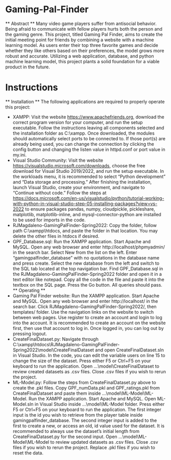 # Gaming-Pal-Finder
** Abstract ** 
Many video game players suffer from antisocial behavior. Being afraid to communicate with fellow players hurts both the person and the gaming genre. This project, titled Gaming Pal Finder, aims to create the initial meeting point for friends by combining a website with a machine learning model. As users enter their top three favorite games and decide whether they like others based on their preferences, the model grows more robust and accurate. Utilizing a web application, database, and python machine learning model, this project plants a solid foundation for a viable product in the future.

# Instructions
** Installation **
The following applications are required to properly operate this project:
- XAMPP: Visit the website https://www.apachefriends.org, download the correct program version for your computer, and run the setup executable. Follow the instructions leaving all components selected and the installation folder as C:\xampp. Once downloaded, the modules should automatically select ports to be connected to. If those port(s) are already being used, you can change the connection by clicking the config button and changing the listen value in httpd.conf or port value in my.ini.
- Visual Studio Community: Visit the website https://visualstudio.microsoft.com/downloads, choose the free download for Visual Studio 2019/2022, and run the setup executable. In the workloads menu, it is recommended to select “Python development” and “Data storage and processing.” After finishing the installation, launch Visual Studio, create your environment, and navigate to “Continue without code.” Follow the steps at https://docs.microsoft.com/en-us/visualstudio/python/tutorial-working-with-python-in-visual-studio-step-05-installing-packages?view=vs-2022 to ensure packages pandas, numpy, cloudpickle, pickleshare, matplotlib, matplotlib-inline, and mysql-connector-python are installed to be used for imports in the code.
- RJMagdaleno-GamingPalFinder-Spring2022: Copy the folder, follow path C:\xampp\htdocs, and paste the folder in that location. You may delete the other files in htdocs if desired. 
- GPF_Database.sql: Run the XAMPP application. Start Apache and MySQL. Open any web browser and enter http://localhost/phpmyadmin/ in the search bar. Select New from the list on the left. Enter “gamingpalfinder_database” with no quotations in the database name and press create. Select the new database from the left and switch to the SQL tab located at the top navigation bar. Find GPF_Database.sql in the RJMagdaleno-GamingPalFinder-Spring2022 folder and open it in a text editor like notepad. Copy all the code in the file and paste it into the textbox on the SQL page. Press the Go button. All queries should pass.
** Operating **
- Gaming Pal Finder website: Run the XAMPP application. Start Apache and MySQL. Open any web browser and enter http://localhost/ in the search bar. Click RJMagdaleno-GamingPalFinder-Spring2022/, then templates/ folder. Use the navigation links on the website to switch between web pages. Use register to create an account and login to log into the account. It is recommended to create an account on the website first, then use that account to log in. Once logged in, you can log out by pressing logout.
- CreateFinalDataset.py: Navigate through C:\xampp\htdocs\RJMagdaleno-GamingPalFinder-Spring2022\model\CreateFinalDataset and open CreateFinalDataset.sln in Visual Studio. In the code, you can edit the variable users on line 15 to change the size of the dataset. Press either F5 or Ctrl+F5 on your keyboard to run the application. Open …\model\CreateFinalDataset to review created datasets as .csv files. Close .csv files if you wish to rerun the project.
- ML-Model.py: Follow the steps from CreateFinalDataset.py above to create the .pkl files.  Copy GPF_numData.pkl and GPF_ratings.pkl from CreateFinalDataset and paste them inside …\model\ML-Model\ML-Model. Run the XAMPP application. Start Apache and MySQL. Open ML-Model.sln in Visual Studio inside …\model\ML-Model folder. Press either F5 or Ctrl+F5 on your keyboard to run the application. The first integer input is the id you wish to retrieve from the player table inside gamingpalfinder_database. The second integer input is added to the first to create a new, or access an old, id value used for the dataset. It is recommended to always use the dataset’s initial length from CreateFinalDataset.py for the second input. Open …\model\ML-Model\ML-Model to review updated datasets as .csv files. Close .csv files if you wish to rerun the project. Replace .pkl files if you wish to reset the data.
